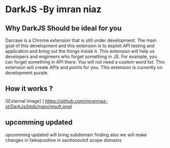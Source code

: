 # DarkJS -By imran niaz 

## Why DarkJS Should be ideal for you 
Darcase is a Chrome extension that is still under development. The main goal of this development and this extension is to exploit API testing and application and bring out the things inside it. This extension will help us developers and engineers who forget something in JS. For example, you can forget something in API there. You will not need a custom word list. This extension will create APIs and points for you. This extension is currently on development purple.

## How it works ?
![External Image] ( https://github.com/imranniaz-st/DarkJs/blob/main/result.png)

## upcomming updated 
upcomming updated will bring subdomain finding also we will make changes in falespositive in sectionoutof scope domains 
